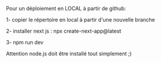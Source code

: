 Pour un déploiement en LOCAL à partir de github:

1- copier le répertoire en local à partir d'une nouvelle branche

2- installer next js : npx create-next-app@latest

3- npm run dev

Attention node.js doit être installé
tout simplement ;)
